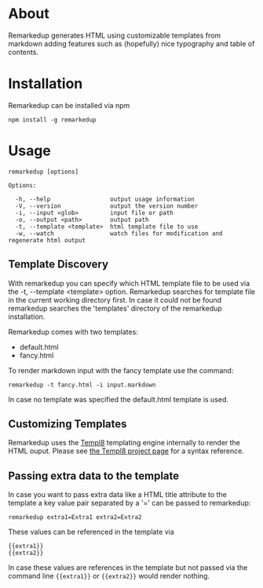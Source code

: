 # About
Remarkedup generates HTML using customizable templates from markdown adding features such as (hopefully) nice typography and table of contents.
 
# Installation
Remarkedup can be installed via npm

    npm install -g remarkedup

# Usage

    remarkedup [options]

    Options:

      -h, --help                 output usage information
      -V, --version              output the version number
      -i, --input <glob>         input file or path
      -o, --output <path>        output path
      -t, --template <template>  html template file to use
      -w, --watch                watch files for modification and regenerate html output

## Template Discovery
With remarkedup you can specify which HTML template file to be used via the -t, --template &lt;template&gt; option. Remarkedup searches for template file in the current working directory first. In case it could not be found remarkedup searches  the 'templates' directory of the remarkedup installation.

Remarkedup comes with two templates:

* default.html
* fancy.html

To render markdown input with the fancy template use the command:

    remarkedup -t fancy.html -i input.markdown

In case no template was specified the default.html template is used.

## Customizing Templates
Remarkedup uses the [Templ8](https://github.com/constantology/Templ8) templating engine internally to render the HTML ouput. Please see [the Templ8 project page](https://github.com/constantology/Templ8) for a syntax reference.

## Passing extra data to the template
In case you want to pass extra data like a HTML title attribute to the template a key value pair separated by a '=' can be passed to remarkedup:

    remarkedup extra1=Extra1 extra2=Extra2

These values can be referenced in the template via

    {{extra1}} 
    {{extra2}}

In case these values are references in the template but not passed via the command line `{{extra1}}` or `{{extra2}}` would render nothing.
